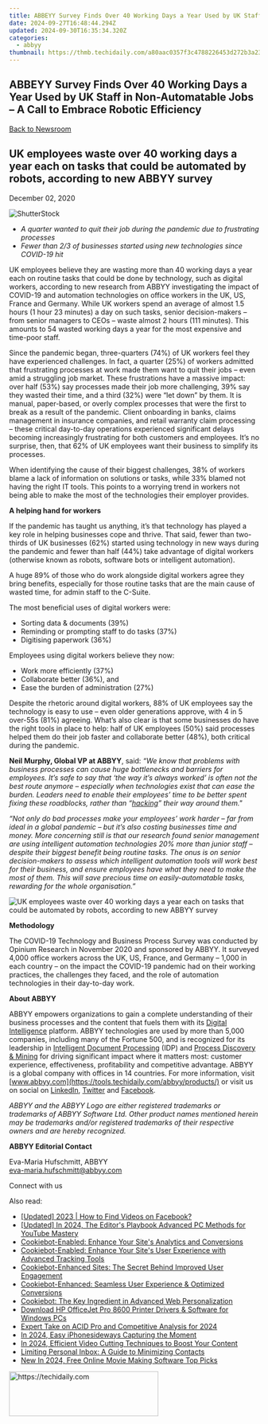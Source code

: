```yaml
---
title: ABBEYY Survey Finds Over 40 Working Days a Year Used by UK Staff in Non-Automatable Jobs – A Call to Embrace Robotic Efficiency
date: 2024-09-27T16:48:44.294Z
updated: 2024-09-30T16:35:34.320Z
categories:
  - abbyy
thumbnail: https://thmb.techidaily.com/a80aac0357f3c4788226453d272b3a23130ff4b40d591496be1b3a2b61ca7796.jpg
---
```


## ABBEYY Survey Finds Over 40 Working Days a Year Used by UK Staff in Non-Automatable Jobs – A Call to Embrace Robotic Efficiency

[Back to Newsroom](https://tools.techidaily.com/abbyy/products/)

## UK employees waste over 40 working days a year each on tasks that could be automated by robots, according to new ABBYY survey

December 02, 2020

![ShutterStock](https://content.abbyy.com/-/media/project/abbyy/abbyy/branchtemplates/shutterstock_1272462163_1296-x-729.jpg?h=729&iar=0&w=1296)

* _A quarter wanted to quit their job during the pandemic due to frustrating processes_
* _Fewer than 2/3 of businesses started using new technologies since COVID-19 hit_

UK employees believe they are wasting more than 40 working days a year each on routine tasks that could be done by technology, such as digital workers, according to new research from ABBYY investigating the impact of COVID-19 and automation technologies on office workers in the UK, US, France and Germany. While UK workers spend an average of almost 1.5 hours (1 hour 23 minutes) a day on such tasks, senior decision-makers – from senior managers to CEOs – waste almost 2 hours (111 minutes). This amounts to 54 wasted working days a year for the most expensive and time-poor staff.

Since the pandemic began, three-quarters (74%) of UK workers feel they have experienced challenges. In fact, a quarter (25%) of workers admitted that frustrating processes at work made them want to quit their jobs – even amid a struggling job market. These frustrations have a massive impact: over half (53%) say processes made their job more challenging, 39% say they wasted their time, and a third (32%) were “let down” by them. It is manual, paper-based, or overly complex processes that were the first to break as a result of the pandemic. Client onboarding in banks, claims management in insurance companies, and retail warranty claim processing – these critical day-to-day operations experienced significant delays becoming increasingly frustrating for both customers and employees. It’s no surprise, then, that 62% of UK employees want their business to simplify its processes.

When identifying the cause of their biggest challenges, 38% of workers blame a lack of information on solutions or tasks, while 33% blamed not having the right IT tools. This points to a worrying trend in workers not being able to make the most of the technologies their employer provides.

**A helping hand for workers**

If the pandemic has taught us anything, it’s that technology has played a key role in helping businesses cope and thrive. That said, fewer than two-thirds of UK businesses (62%) started using technology in new ways during the pandemic and fewer than half (44%) take advantage of digital workers (otherwise known as robots, software bots or intelligent automation).

A huge 89% of those who do work alongside digital workers agree they bring benefits, especially for those routine tasks that are the main cause of wasted time, for admin staff to the C-Suite.

The most beneficial uses of digital workers were:

* Sorting data & documents (39%)
* Reminding or prompting staff to do tasks (37%)
* Digitising paperwork (36%)

  
Employees using digital workers believe they now:

* Work more efficiently (37%)
* Collaborate better (36%), and
* Ease the burden of administration (27%)

  
Despite the rhetoric around digital workers, 88% of UK employees say the technology is easy to use – even older generations approve, with 4 in 5 over-55s (81%) agreeing. What’s also clear is that some businesses do have the right tools in place to help: half of UK employees (50%) said processes helped them do their job faster and collaborate better (48%), both critical during the pandemic.

**Neil Murphy, Global VP at ABBYY**, said: _“We know that problems with business processes can cause huge bottlenecks and barriers for employees. It’s safe to say that ‘the way it’s always worked’ is often not the best route anymore – especially when technologies exist that can ease the burden. Leaders need to enable their employees’ time to be better spent fixing these roadblocks, rather than “[hacking](https://www.gartner.com/smarterwithgartner/design-work-to-help-employees-be-responsive/ "Gartner research")” their way around them."_

_“Not only do bad processes make your employees’ work harder – far from ideal in a global pandemic – but it’s also costing businesses time and money. More concerning still is that our research found senior management are using intelligent automation technologies 20% more than junior staff – despite their biggest benefit being routine tasks. The onus is on senior decision-makers to assess which intelligent automation tools will work best for their business, and ensure employees have what they need to make the most of them. This will save precious time on easily-automatable tasks, rewarding for the whole organisation.”_ 

![UK employees waste over 40 working days a year each on tasks that could be automated by robots, according to new ABBYY survey](https://static1.abbyy.com/abbyycommedia/30408/abbyy-global-covid-technology-survey_us_1200x628.jpg)

**Methodology**

The COVID-19 Technology and Business Process Survey was conducted by Opinium Research in November 2020 and sponsored by ABBYY. It surveyed 4,000 office workers across the UK, US, France, and Germany – 1,000 in each country – on the impact the COVID-19 pandemic had on their working practices, the challenges they faced, and the role of automation technologies in their day-to-day work.

**About ABBYY**

ABBYY empowers organizations to gain a complete understanding of their business processes and the content that fuels them with its [Digital Intelligence](https://tools.techidaily.com/abbyy/products/) platform. ABBYY technologies are used by more than 5,000 companies, including many of the Fortune 500, and is recognized for its leadership in [Intelligent Document Processing](https://tools.techidaily.com/abbyy/products/) (IDP) and [Process Discovery & Mining](https://tools.techidaily.com/abbyy/products/) for driving significant impact where it matters most: customer experience, effectiveness, profitability and competitive advantage. ABBYY is a global company with offices in 14 countries. For more information, visit [www.abbyy.com](https://tools.techidaily.com/abbyy/products/) or visit us on social on [LinkedIn](https://www.linkedin.com/company/abbyy "ABBYY on LinkedIn"), [Twitter](https://twitter.com/ABBYY%5FSoftware "ABBYY on Twitter") and [Facebook](https://www.facebook.com/ABBYYsoft "ABBYY on Facebook").

_ABBYY and the ABBYY Logo are either registered trademarks or trademarks of ABBYY Software Ltd. Other product names mentioned herein may be trademarks and/or registered trademarks of their respective owners and are hereby recognized._

**ABBYY Editorial Contact**

Eva-Maria Hufschmitt, ABBYY  
[eva-maria.hufschmitt@abbyy.com](https://tools.techidaily.com/abbyy/products/)

Connect with us

<ins class="adsbygoogle"
     style="display:block"
     data-ad-format="autorelaxed"
     data-ad-client="ca-pub-7571918770474297"
     data-ad-slot="1223367746"></ins>

<ins class="adsbygoogle"
     style="display:block"
     data-ad-client="ca-pub-7571918770474297"
     data-ad-slot="8358498916"
     data-ad-format="auto"
     data-full-width-responsive="true"></ins>

<span class="atpl-alsoreadstyle">Also read:</span>
<div><ul>
<li><a href="https://facebook-video-content.techidaily.com/updated-2023-how-to-find-videos-on-facebook/"><u>[Updated] 2023 | How to Find Videos on Facebook?</u></a></li>
<li><a href="https://youtube-zero.techidaily.com/ed-in-2024-the-editors-playbook-advanced-pc-methods-for-youtube-mastery/"><u>[Updated] In 2024, The Editor's Playbook Advanced PC Methods for YouTube Mastery</u></a></li>
<li><a href="https://solve-latest.techidaily.com/cookiebot-enabled-enhance-your-sites-analytics-and-conversions/"><u>Cookiebot-Enabled: Enhance Your Site's Analytics and Conversions</u></a></li>
<li><a href="https://solve-latest.techidaily.com/cookiebot-enabled-enhance-your-sites-user-experience-with-advanced-tracking-tools/"><u>Cookiebot-Enabled: Enhance Your Site's User Experience with Advanced Tracking Tools</u></a></li>
<li><a href="https://solve-latest.techidaily.com/cookiebot-enhanced-sites-the-secret-behind-improved-user-engagement/"><u>Cookiebot-Enhanced Sites: The Secret Behind Improved User Engagement</u></a></li>
<li><a href="https://solve-latest.techidaily.com/cookiebot-enhanced-seamless-user-experience-and-optimized-conversions/"><u>Cookiebot-Enhanced: Seamless User Experience & Optimized Conversions</u></a></li>
<li><a href="https://solve-latest.techidaily.com/cookiebot-the-key-ingredient-in-advanced-web-personalization/"><u>Cookiebot: The Key Ingredient in Advanced Web Personalization</u></a></li>
<li><a href="https://win-dash.techidaily.com/download-hp-officejet-pro-8600-printer-drivers-and-software-for-windows-pcs/"><u>Download HP OfficeJet Pro 8600 Printer Drivers & Software for Windows PCs</u></a></li>
<li><a href="https://some-knowledge.techidaily.com/expert-take-on-acid-pro-and-competitive-analysis-for-2024/"><u>Expert Take on ACID Pro and Competitive Analysis for 2024</u></a></li>
<li><a href="https://on-screen-recording.techidaily.com/in-2024-easy-iphonesideways-capturing-the-moment/"><u>In 2024, Easy iPhonesideways Capturing the Moment</u></a></li>
<li><a href="https://youtube-lab.techidaily.com/24-efficient-video-cutting-techniques-to-boost-your-content/"><u>In 2024, Efficient Video Cutting Techniques to Boost Your Content</u></a></li>
<li><a href="https://facebook.techidaily.com/limiting-personal-inbox-a-guide-to-minimizing-contacts/"><u>Limiting Personal Inbox: A Guide to Minimizing Contacts</u></a></li>
<li><a href="https://smart-video-creator.techidaily.com/new-in-2024-free-online-movie-making-software-top-picks/"><u>New In 2024, Free Online Movie Making Software Top Picks</u></a></li>
</ul></div>

<!-- affiliate ads begin -->
<a href="https://aligracehair.sjv.io/c/5597632/1868571/19272" target="_top" id="1868571">
  <img src="//a.impactradius-go.com/display-ad/19272-1868571" border="0" alt="https://techidaily.com" width="300" height="90"/>
</a>
<img height="0" width="0" src="https://aligracehair.sjv.io/i/5597632/1868571/19272" style="position:absolute;visibility:hidden;" border="0" />
<!-- affiliate ads end -->

